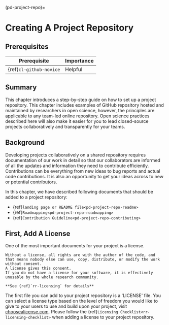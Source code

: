 (pd-project-repo)=
# Creating A Project Repository

## Prerequisites

| Prerequisite | Importance |
| -------------|----------|
| {ref}`cl-github-novice` | Helpful |


## Summary

This chapter introduces a step-by-step guide on how to set up a project repository. 
This chapter includes examples of GitHub repository hosted and maintained by researchers in open science, however, the principles are applicable to any team-led online repository.
Open science practices described here will also make it easier for you to lead closed-source projects collaboratively and transparently for your teams.

## Background

Developing projects collaboratively on a shared repository requires documentation of our work in detail so that our collaborators are informed of all the updates and information they need to contribute efficiently.
Contributions can be everything from new ideas to bug reports and actual code contributions.
It is also an opportunity to get your ideas across to new or potential contributors.

In this chapter, we have described following documents that should be added to a project repository:
- {ref}`landing page or README file<pd-project-repo-readme>`
- {ref}`Roadmapping<pd-project-repo-roadmapping>`
- {ref}`Contribution Guideline<pd-project-repo-contributing>` 

## First, Add A License 

One of the most important documents for your project is a license.

```{note}
Without a license, all rights are with the author of the code, and that means nobody else can use, copy, distribute, or modify the work without consent. 
A license gives this consent. 
If you do not have a license for your software, it is effectively unusable by the whole research community.

**See {ref}`rr-licensing` for details**
```

The first file you can add to your project repository is a 'LICENSE' file.
You can select a license type based on the level of freedom you would like to give to your users to use and build upon your project, visit [choosealicense.com](https://choosealicense.com/).
Please follow the {ref}`Licensing Checklist<rr-licensing-checklist>` when adding a license to your project repository.
